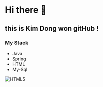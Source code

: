 # Hi there 👋
## this is Kim Dong won gitHub !

### My Stack

- Java
- Spring
- HTML
- My-Sql

<img alt="HTML5" src="https://img.shields.io/badge/html5%20-%23E34F26.svg?&style=for-the-badge&logo=html5&logoColor=white"/>
